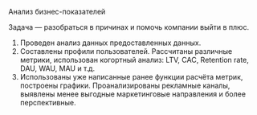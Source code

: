 Анализ бизнес-показателей

Задача — разобраться в причинах и помочь компании выйти в плюс.

1. Проведен анализ данных предоставленных данных.
2. Составлены профили пользователей. Рассчитаны различные метрики, использован когортный анализ: LTV, CAC, Retention rate, DAU, WAU, MAU и т.д. 
3. Использованы уже написанные ранее функции расчёта метрик, построены графики. Проанализированы рекламные каналы, выявлены менее выгодные маркетинговые направления и более перспективные.
